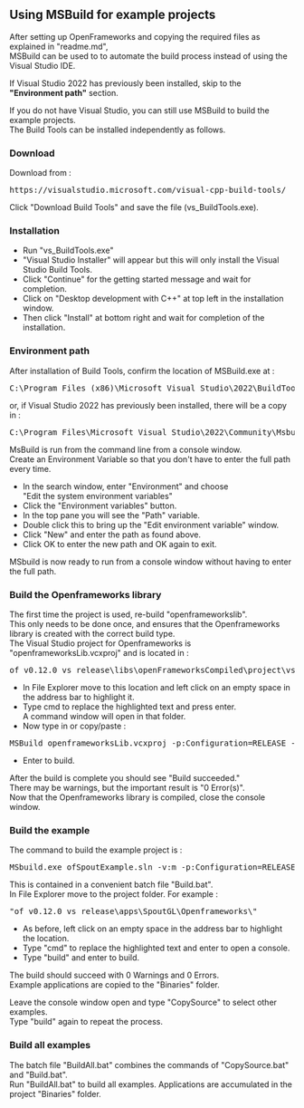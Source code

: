 ## Using MSBuild for example projects

After setting up OpenFrameworks and copying the required files as explained in "readme.md",\
MSBuild can be used to to automate the build process instead of using the Visual Studio IDE.

If Visual Studio 2022 has previously been installed, skip to the <b>"Environment path"</b> section.

If you do not have Visual Studio, you can still use MSBuild to build the example projects.\
The Build Tools can be installed independently as follows.

### Download

Download from :
<pre>https://visualstudio.microsoft.com/visual-cpp-build-tools/</pre>
Click "Download Build Tools" and save the file (vs_BuildTools.exe).

### Installation

- Run "vs_BuildTools.exe"
- "Visual Studio Installer" will appear but this will only install the Visual Studio Build Tools.
- Click "Continue" for the getting started message and wait for completion.
- Click on "Desktop development with C++" at top left in the installation window.
- Then click "Install" at bottom right and wait for completion of the installation.

### Environment path

After installation of Build Tools, confirm the location of MSBuild.exe at :
<pre>C:\Program Files (x86)\Microsoft Visual Studio\2022\BuildTools\MSBuild\Current\Bin</pre>
or, if Visual Studio 2022 has previously been installed, there will be a copy in :
<pre>C:\Program Files\Microsoft Visual Studio\2022\Community\Msbuild\Current\Bin</pre>
MsBuild is run from the command line from a console window.\
Create an Environment Variable so that you don't have to enter the full path every time.

- In the search window, enter "Environment" and choose<br>"Edit the system environment variables"
- Click the "Environment variables" button.
- In the top pane you will see the "Path" variable.
- Double click this to bring up the "Edit environment variable" window.
- Click "New" and enter the path as found above.
- Click OK to enter the new path and OK again to exit.

MSbuild is now ready to run from a console window without having to enter the full path.

### Build the Openframeworks library

The first time the project is used, re-build "openframeworkslib".\
This only needs to be done once, and ensures that the Openframeworks library is created with the correct build type.\
The Visual Studio project for Openframeworks is "openframeworksLib.vcxproj" and is located in :

<pre>of_v0.12.0_vs_release\libs\openFrameworksCompiled\project\vs\</pre>

- In File Explorer move to this location and left click on an empty space in the address bar to highlight it.
- Type cmd to replace the highlighted text and press enter.<br>
A command window will open in that folder.
- Now type in or copy/paste :

<pre>MSBuild openframeworksLib.vcxproj -p:Configuration=RELEASE -p:Platform=x64</pre>

- Enter to build.

After the build is complete you should see "Build succeeded."\
There may be warnings, but the important result is "0 Error(s)".\
Now that the Openframeworks library is compiled, close the console window.

### Build the example

The command to build the example project is :

<pre>MSbuild.exe ofSpoutExample.sln -v:m -p:Configuration=RELEASE -p:Platform=x64</pre>

This is contained in a convenient batch file "Build.bat".\
In File Explorer move to the project folder. For example :

<pre>"of_v0.12.0_vs_release\apps\SpoutGL\Openframeworks\"</pre>

- As before, left click on an empty space in the address bar to highlight the location.
- Type "cmd" to replace the highlighted text and enter to open a console.
- Type "build" and enter to build.

The build should succeed with 0 Warnings and 0 Errors.\
Example applications are copied to the "Binaries" folder.

Leave the console window open and type "CopySource" to select other examples.\
Type "build" again to repeat the process.

### Build all examples

The batch file "BuildAll.bat" combines the commands of "CopySource.bat" and "Build.bat".\
Run "BuildAll.bat" to build all examples.
Applications are accumulated in the project "Binaries" folder.






